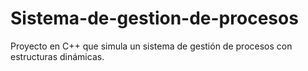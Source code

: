 # Sistema-de-gestion-de-procesos
Proyecto en C++ que simula un sistema de gestión de procesos con estructuras dinámicas.
